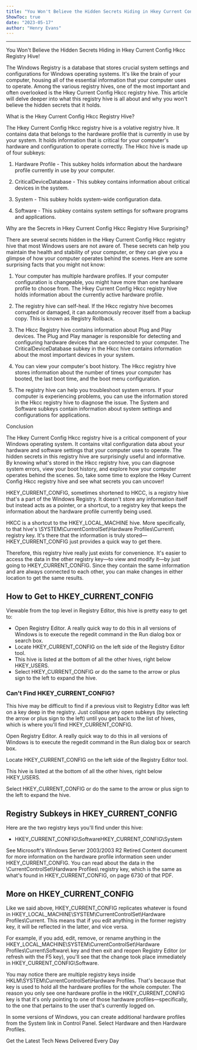 ```yaml
---
title: "You Won't Believe the Hidden Secrets Hiding in Hkey Current Config Hkcc Registry Hive!"
ShowToc: true 
date: "2023-05-17"
author: "Henry Evans"
---
```

*****
You Won't Believe the Hidden Secrets Hiding in Hkey Current Config Hkcc Registry Hive!

The Windows Registry is a database that stores crucial system settings and configurations for Windows operating systems. It's like the brain of your computer, housing all of the essential information that your computer uses to operate. Among the various registry hives, one of the most important and often overlooked is the Hkey Current Config Hkcc registry hive. This article will delve deeper into what this registry hive is all about and why you won't believe the hidden secrets that it holds.

What is the Hkey Current Config Hkcc Registry Hive?

The Hkey Current Config Hkcc registry hive is a volative registry hive. It contains data that belongs to the hardware profile that is currently in use by your system. It holds information that is critical for your computer's hardware and configuration to operate correctly. The Hkcc hive is made up of four subkeys:

1. Hardware Profile - This subkey holds information about the hardware profile currently in use by your computer.

2. CriticalDeviceDatabase - This subkey contains information about critical devices in the system.

3. System - This subkey holds system-wide configuration data.

4. Software - This subkey contains system settings for software programs and applications.

Why are the Secrets in Hkey Current Config Hkcc Registry Hive Surprising?

There are several secrets hidden in the Hkey Current Config Hkcc registry hive that most Windows users are not aware of. These secrets can help you maintain the health and stability of your computer, or they can give you a glimpse of how your computer operates behind the scenes. Here are some surprising facts that you might not know:

1. Your computer has multiple hardware profiles. If your computer configuration is changeable, you might have more than one hardware profile to choose from. The Hkey Current Config Hkcc registry hive holds information about the currently active hardware profile.

2. The registry hive can self-heal. If the Hkcc registry hive becomes corrupted or damaged, it can autonomously recover itself from a backup copy. This is known as Registry Rollback.

3. The Hkcc Registry hive contains information about Plug and Play devices. The Plug and Play manager is responsible for detecting and configuring hardware devices that are connected to your computer. The CriticalDeviceDatabase subkey in the Hkcc hive contains information about the most important devices in your system.

4. You can view your computer's boot history. The Hkcc registry hive stores information about the number of times your computer has booted, the last boot time, and the boot menu configuration.

5. The registry hive can help you troubleshoot system errors. If your computer is experiencing problems, you can use the information stored in the Hkcc registry hive to diagnose the issue. The System and Software subkeys contain information about system settings and configurations for applications.

Conclusion

The Hkey Current Config Hkcc registry hive is a critical component of your Windows operating system. It contains vital configuration data about your hardware and software settings that your computer uses to operate. The hidden secrets in this registry hive are surprisingly useful and informative. By knowing what's stored in the Hkcc registry hive, you can diagnose system errors, view your boot history, and explore how your computer operates behind the scenes. So, take some time to explore the Hkey Current Config Hkcc registry hive and see what secrets you can uncover!



HKEY_CURRENT_CONFIG, sometimes shortened to HKCC, is a registry hive that's a part of the Windows Registry. It doesn't store any information itself but instead acts as a pointer, or a shortcut, to a registry key that keeps the information about the hardware profile currently being used.

 

HKCC is a shortcut to the HKEY_LOCAL_MACHINE hive. More specifically, to that hive's \SYSTEM\CurrentControlSet\Hardware Profiles\Current\ registry key. It's there that the information is truly stored—HKEY_CURRENT_CONFIG just provides a quick way to get there.

 

Therefore, this registry hive really just exists for convenience. It's easier to access the data in the other registry key—to view and modify it—by just going to HKEY_CURRENT_CONFIG. Since they contain the same information and are always connected to each other, you can make changes in either location to get the same results.

 
##   How to Get to HKEY_CURRENT_CONFIG  
 

Viewable from the top level in Registry Editor, this hive is pretty easy to get to:

 
- Open Registry Editor. A really quick way to do this in all versions of Windows is to execute the regedit command in the Run dialog box or search box.
 - Locate HKEY_CURRENT_CONFIG on the left side of the Registry Editor tool.
 - This hive is listed at the bottom of all the other hives, right below HKEY_USERS.
 - Select HKEY_CURRENT_CONFIG or do the same to the arrow or plus sign to the left to expand the hive.

 
###   Can't Find HKEY_CURRENT_CONFIG?  
 

This hive may be difficult to find if a previous visit to Registry Editor was left on a key deep in the registry. Just collapse any open subkeys (by selecting the arrow or plus sign to the left) until you get back to the list of hives, which is where you'll find HKEY_CURRENT_CONFIG.

 

Open Registry Editor. A really quick way to do this in all versions of Windows is to execute the regedit command in the Run dialog box or search box.

 

Locate HKEY_CURRENT_CONFIG on the left side of the Registry Editor tool.

 

This hive is listed at the bottom of all the other hives, right below HKEY_USERS.

 

Select HKEY_CURRENT_CONFIG or do the same to the arrow or plus sign to the left to expand the hive.

 
##   Registry Subkeys in HKEY_CURRENT_CONFIG  
 

Here are the two registry keys you'll find under this hive:

 
- HKEY_CURRENT_CONFIG\SoftwareHKEY_CURRENT_CONFIG\System

 

See Microsoft's Windows Server 2003/2003 R2 Retired Content document for more information on the hardware profile information seen under HKEY_CURRENT_CONFIG. You can read about the data in the \CurrentControlSet\Hardware Profiles\ registry key, which is the same as what's found in HKEY_CURRENT_CONFIG, on page 6730 of that PDF.

 
##   More on HKEY_CURRENT_CONFIG  
 

Like we said above, HKEY_CURRENT_CONFIG replicates whatever is found in HKEY_LOCAL_MACHINE\SYSTEM\CurrentControlSet\Hardware Profiles\Current\. This means that if you edit anything in the former registry key, it will be reflected in the latter, and vice versa.

 

For example, if you add, edit, remove, or rename anything in the HKEY_LOCAL_MACHINE\SYSTEM\CurrentControlSet\Hardware Profiles\Current\Software\ key and then exit and reopen Registry Editor (or refresh with the F5 key), you'll see that the change took place immediately in HKEY_CURRENT_CONFIG\Software\.

 

You may notice there are multiple registry keys inside HKLM\SYSTEM\CurrentControlSet\Hardware Profiles\. That's because that key is used to hold all the hardware profiles for the whole computer. The reason you only see one hardware profile in the HKEY_CURRENT_CONFIG key is that it's only pointing to one of those hardware profiles—specifically, to the one that pertains to the user that's currently logged on.

 
In some versions of Windows, you can create additional hardware profiles from the System link in Control Panel. Select Hardware and then Hardware Profiles.
 

Get the Latest Tech News Delivered Every Day




